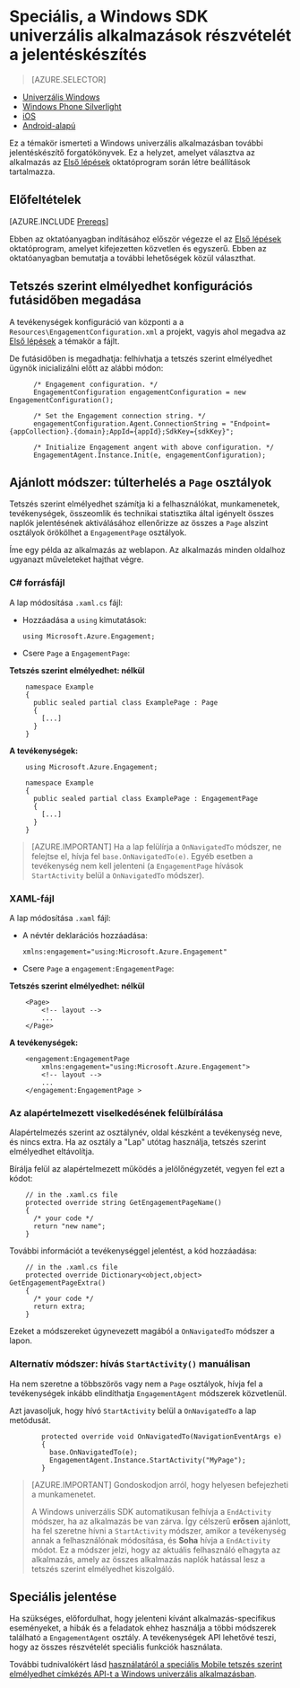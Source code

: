 <properties
    pageTitle="Speciális jelentéskészítés MobileApps tetszés szerint elmélyedhet a Windows univerzális"
    description="Univerzális alkalmazásokat a Windows Azure mobil tetszés szerint elmélyedhet integrálása"                  
    services="mobile-engagement"
    documentationCenter="mobile"
    authors="piyushjo"
    manager="erikre"
    editor="" />

<tags
    ms.service="mobile-engagement"
    ms.workload="mobile"
    ms.tgt_pltfrm="mobile-windows-store"
    ms.devlang="dotnet"
    ms.topic="article"
    ms.date="08/12/2016"
    ms.author="piyushjo;ricksal" />

# <a name="advanced-reporting-with-the-windows-universal-apps-engagement-sdk"></a>Speciális, a Windows SDK univerzális alkalmazások részvételét a jelentéskészítés

> [AZURE.SELECTOR]
- [Univerzális Windows](mobile-engagement-windows-store-advanced-reporting.md)
- [Windows Phone Silverlight](mobile-engagement-windows-phone-integrate-engagement.md)
- [iOS](mobile-engagement-ios-integrate-engagement.md)
- [Android-alapú](mobile-engagement-android-advanced-reporting.md)

Ez a témakör ismerteti a Windows univerzális alkalmazásban további jelentéskészítő forgatókönyvek. Ez a helyzet, amelyet választva az alkalmazás az [Első lépések](mobile-engagement-windows-store-dotnet-get-started.md) oktatóprogram során létre beállítások tartalmazza.

## <a name="prerequisites"></a>Előfeltételek

[AZURE.INCLUDE [Prereqs](../../includes/mobile-engagement-windows-store-prereqs.md)]

Ebben az oktatóanyagban indításához először végezze el az [Első lépések](mobile-engagement-windows-store-dotnet-get-started.md) oktatóprogram, amelyet kifejezetten közvetlen és egyszerű. Ebben az oktatóanyagban bemutatja a további lehetőségek közül választhat.

## <a name="specifying-engagement-configuration-at-runtime"></a>Tetszés szerint elmélyedhet konfigurációs futásidőben megadása

A tevékenységek konfiguráció van központi a a `Resources\EngagementConfiguration.xml` a projekt, vagyis ahol megadva az [Első lépések](mobile-engagement-windows-store-dotnet-get-started.md) a témakör a fájlt.

De futásidőben is megadhatja: felhívhatja a tetszés szerint elmélyedhet ügynök inicializálni előtt az alábbi módon:

          /* Engagement configuration. */
          EngagementConfiguration engagementConfiguration = new EngagementConfiguration();

          /* Set the Engagement connection string. */
          engagementConfiguration.Agent.ConnectionString = "Endpoint={appCollection}.{domain};AppId={appId};SdkKey={sdkKey}";

          /* Initialize Engagement angent with above configuration. */
          EngagementAgent.Instance.Init(e, engagementConfiguration);



## <a name="recommended-method-overload-your-page-classes"></a>Ajánlott módszer: túlterhelés a `Page` osztályok

Tetszés szerint elmélyedhet számítja ki a felhasználókat, munkamenetek, tevékenységek, összeomlik és technikai statisztika által igényelt összes naplók jelentésének aktiválásához ellenőrizze az összes a `Page` alszint osztályok örökölhet a `EngagementPage` osztályok.

Íme egy példa az alkalmazás az weblapon. Az alkalmazás minden oldalhoz ugyanazt műveleteket hajthat végre.

### <a name="c-source-file"></a>C# forrásfájl

A lap módosítása `.xaml.cs` fájl:

-   Hozzáadása a `using` kimutatások:

        using Microsoft.Azure.Engagement;

-   Csere `Page` a `EngagementPage`:

**Tetszés szerint elmélyedhet: nélkül**

        namespace Example
        {
          public sealed partial class ExamplePage : Page
          {
            [...]
          }
        }

**A tevékenységek:**

        using Microsoft.Azure.Engagement;

        namespace Example
        {
          public sealed partial class ExamplePage : EngagementPage
          {
            [...]
          }
        }

> [AZURE.IMPORTANT] Ha a lap felülírja a `OnNavigatedTo` módszer, ne felejtse el, hívja fel `base.OnNavigatedTo(e)`. Egyéb esetben a tevékenység nem kell jelenteni (a `EngagementPage` hívások `StartActivity` belül a `OnNavigatedTo` módszer).

### <a name="xaml-file"></a>XAML-fájl

A lap módosítása `.xaml` fájl:

-   A névtér deklarációs hozzáadása:

        xmlns:engagement="using:Microsoft.Azure.Engagement"

-   Csere `Page` a `engagement:EngagementPage`:

**Tetszés szerint elmélyedhet: nélkül**

        <Page>
            <!-- layout -->
            ...
        </Page>

**A tevékenységek:**

        <engagement:EngagementPage
            xmlns:engagement="using:Microsoft.Azure.Engagement">
            <!-- layout -->
            ...
        </engagement:EngagementPage >

### <a name="override-the-default-behaviour"></a>Az alapértelmezett viselkedésének felülbírálása

Alapértelmezés szerint az osztálynév, oldal készként a tevékenység neve, és nincs extra. Ha az osztály a "Lap" utótag használja, tetszés szerint elmélyedhet eltávolítja.

Bírálja felül az alapértelmezett működés a jelölőnégyzetét, vegyen fel ezt a kódot:

        // in the .xaml.cs file
        protected override string GetEngagementPageName()
        {
          /* your code */
          return "new name";
        }

További információt a tevékenységgel jelentést, a kód hozzáadása:

        // in the .xaml.cs file
        protected override Dictionary<object,object> GetEngagementPageExtra()
        {
          /* your code */
          return extra;
        }

Ezeket a módszereket úgynevezett magából a `OnNavigatedTo` módszer a lapon.

### <a name="alternate-method-call-startactivity-manually"></a>Alternatív módszer: hívás `StartActivity()` manuálisan

Ha nem szeretne a többszörös vagy nem a `Page` osztályok, hívja fel a tevékenységek inkább elindíthatja `EngagementAgent` módszerek közvetlenül.

Azt javasoljuk, hogy hívó `StartActivity` belül a `OnNavigatedTo` a lap metódusát.

            protected override void OnNavigatedTo(NavigationEventArgs e)
            {
              base.OnNavigatedTo(e);
              EngagementAgent.Instance.StartActivity("MyPage");
            }

> [AZURE.IMPORTANT]  Gondoskodjon arról, hogy helyesen befejezheti a munkamenetet.
>
> A Windows univerzális SDK automatikusan felhívja a `EndActivity` módszer, ha az alkalmazás be van zárva. Így célszerű **erősen** ajánlott, ha fel szeretne hívni a `StartActivity` módszer, amikor a tevékenység annak a felhasználónak módosítása, és **Soha** hívja a `EndActivity` módot. Ez a módszer jelzi, hogy az aktuális felhasználó elhagyta az alkalmazás, amely az összes alkalmazás naplók hatással lesz a tetszés szerint elmélyedhet kiszolgáló.

## <a name="advanced-reporting"></a>Speciális jelentése

Ha szükséges, előfordulhat, hogy jelenteni kívánt alkalmazás-specifikus eseményeket, a hibák és a feladatok ehhez használja a többi módszerek található a `EngagementAgent` osztály. A tevékenységek API lehetővé teszi, hogy az összes részvételét speciális funkciók használata.

További tudnivalókért lásd [használatáról a speciális Mobile tetszés szerint elmélyedhet címkézés API-t a Windows univerzális alkalmazásban](mobile-engagement-windows-store-use-engagement-api.md).
